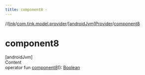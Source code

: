 ```yaml
---
title: component8 -
---
```

//[link](../../index.md)/[com.tink.model.provider](../index.md)/[[androidJvm]Provider](index.md)/[component8](component8.md)



# component8  
[androidJvm]  
Content  
operator fun [component8](component8.md)(): [Boolean](https://kotlinlang.org/api/latest/jvm/stdlib/kotlin/-boolean/index.html)  



